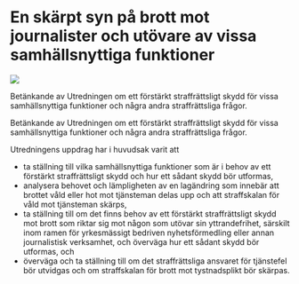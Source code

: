 # En skärpt syn på brott mot journalister och utövare av vissa samhällsnyttiga funktioner

![](/contentassets/ae9ead6e3d7341c3aaefdb1012238e79/sou-2022-2_framsida.jpg?width=150&quality=85)

Betänkande av Utredningen om ett förstärkt straffrättsligt skydd för vissa samhällsnyttiga funktioner och några andra straffrättsliga frågor.

Betänkande av Utredningen om ett förstärkt straffrättsligt skydd för vissa samhällsnyttiga funktioner och några andra straffrättsliga frågor.

Utredningens uppdrag har i huvudsak varit att

* ta ställning till vilka samhällsnyttiga funktioner som är i behov av ett förstärkt straffrättsligt skydd och hur ett sådant skydd bör utformas,
* analysera behovet och lämpligheten av en lagändring som innebär att brottet våld eller hot mot tjänsteman delas upp och att straffskalan för våld mot tjänsteman skärps,
* ta ställning till om det finns behov av ett förstärkt straffrättsligt skydd mot brott som riktar sig mot någon som utövar sin yttrandefrihet, särskilt inom ramen för yrkesmässigt bedriven nyhetsförmedling eller annan journalistisk verksamhet, och överväga hur ett sådant skydd bör utformas, och
* överväga och ta ställning till om det straffrättsliga ansvaret för tjänstefel bör utvidgas och om straffskalan för brott mot tystnadsplikt bör skärpas.
